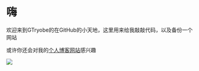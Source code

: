 # 嗨
欢迎来到GTryobe的在GitHub的小天地，这里用来给我敲敲代码，以及备份一个网站

或许你还会对我的[个人博客网站](http://xiesblog.wikidot.com/)感兴趣

<img decoding="pageviews" src="https://s01.flagcounter.com/mini/f7QJ/bg_FFFFFF/txt_000000/border_CCCCCC/flags_0/">
